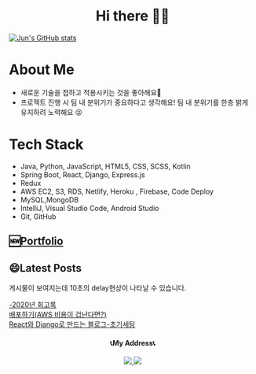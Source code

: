 <h1 align="center">Hi there 🙋‍♂️</h1>

[![Jun's GitHub stats](https://github-readme-stats.vercel.app/api?username=wnsdudSoftkim)](https://github.com/wnsdudSoftkim/github-readme-stats)
# About Me
- 새로운 기술을 접하고 적용시키는 것을 좋아해요🏅
- 프로젝트 진행 시 팀 내 분위기가 중요하다고 생각해요! 팀 내 분위기를 한층 밝게 유지하려 노력해요 😜
# Tech Stack
- Java, Python, JavaScript, HTML5, CSS, SCSS, Kotlin
- Spring Boot, React, Django, Express.js
- Redux 
- AWS EC2, S3, RDS, Netlify, Heroku , Firebase, Code Deploy
- MySQL,MongoDB
- IntelliJ, Visual Studio Code, Android Studio
- Git, GitHub
<h2 allign="center"> <a href="https://wooden-stag-663.notion.site/Hi-I-am-JunYoung-Backend-Engineer-Web-Developer-57ce35399cf2499cb94f6d8aa1065d63">🆕Portfolio</a><br/></h2>
<h2 allign="center">😄Latest Posts</h2>
<div >
  <p>게시물이 보여지는데 10초의 delay현상이 나타날 수 있습니다.</p>
  <a href="https://objective-blackwell-219591.netlify.app/">-2020년 회고록</a><br/>
  <a href="https://objective-blackwell-219591.netlify.app/">배포하기(AWS 비용이 겁난다면?)</a><br/>
  <a href="https://objective-blackwell-219591.netlify.app/">React와 Django로 만드는 블로그-초기세팅</a>
</div>
<h4 align="center">📞My Address📞</h3>
<p align="center"> 
  <a href="https://www.instagram.com/cm_jun0/">
    <img src="https://img.shields.io/badge/Instagram-E4405F?logo=Instagram&logoColor=white&link="https://www.instagram.com/cm_jun0/"">
  </a>
   <a href="https://velog.io/@cmong">
    <img src="http://img.shields.io/badge/-Velog-20c997?style=flat&link="https://velog.io/@cmong"">
  </a>
</p>

